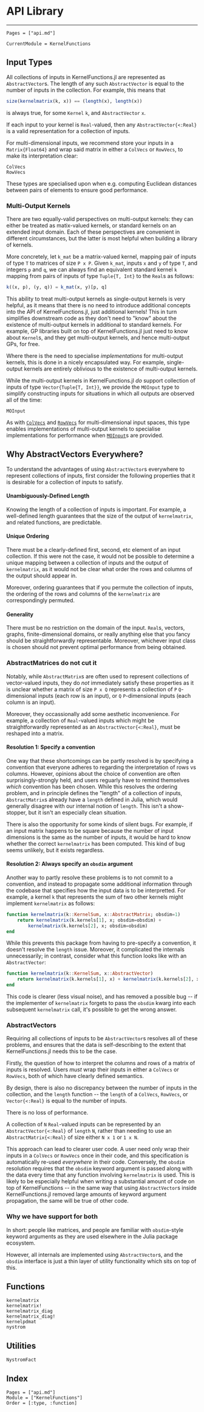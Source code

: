 # API Library

---
```@contents
Pages = ["api.md"]
```

```@meta
CurrentModule = KernelFunctions
```

## Input Types

All collections of inputs in KernelFunctions.jl are represented as `AbstractVector`s.
The length of any such `AbstractVector` is equal to the number of inputs in the collection.
For example, this means that
```julia
size(kernelmatrix(k, x)) == (length(x), length(x))
```
is always true, for some `Kernel` `k`, and `AbstractVector` `x`.

If each input to your kernel is `Real`-valued, then any `AbstractVector{<:Real}` is a valid representation for a collection of inputs.


For multi-dimensional inputs, we recommend store your inputs in a `Matrix{Float64}` and wrap
said matrix in either a `ColVecs` or `RowVecs`, to make its interpretation clear:
```@docs
ColVecs
RowVecs
```
These types are specialised upon when e.g. computing Euclidean distances between pairs of elements to ensure good performance.

### Multi-Output Kernels

There are two equally-valid perspectives on multi-output kernels: they can either be treated as matix-valued kernels, or standard kernels on an extended input domain.
Each of these perspectives are convenient in different circumstances, but the latter is most helpful when building a library of kernels.

More concretely, let `k_mat` be a matrix-valued kernel, mapping pair of inputs of type `T` to matrices of size `P x P`.
Given `k_mat`, inputs `x` and `y` of type `T`, and integers `p` and `q`, we can always find an equivalent standard kernel `k` mapping from pairs of inputs of type `Tuple{T, Int}` to the `Real`s as follows:
```julia
k((x, p), (y, q)) = k_mat(x, y)[p, q]
```
This ability to treat multi-output kernels as single-output kernels is very helpful, as it means that there is no need to introduce additional concepts into the API of KernelFunctions.jl, just additional kernels!
This in turn simplifies downstream code as they don't need to "know" about the existence of multi-output kernels in additional to standard kernels. For example, GP libraries built on top of KernelFunctions.jl just need to know about `Kernel`s, and they get multi-output kernels, and hence multi-output GPs, for free.

Where there is the need to specialise _implementations_ for multi-output kernels, this is done in a nicely encapsulated way.
For example, single-output kernels are entirely oblivious to the existence of multi-output kernels.

While the multi-output kernels in KernelFunctions.jl _do_ support collection of inputs of type `Vector{Tuple{T, Int}}`, we provide the `MOInput` type to simplify constructing inputs for situations in which all outputs are observed all of the time:
```@docs
MOInput
```
As with [`ColVecs`](@ref) and [`RowVecs`](@ref) for multi-dimensional input spaces, this type enables implementations of multi-output kernels to specialise implementations for performance when [`MOInput`](@ref)s are provided.


## Why AbstractVectors Everywhere?

To understand the advantages of using `AbstractVector`s everywhere to represent collections of inputs, first consider the following properties that it is desirable for a collection of inputs to satisfy.

#### Unambiguously-Defined Length

Knowing the length of a collection of inputs is important.
For example, a well-defined length guarantees that the size of the output of `kernelmatrix`, and related functions, are predictable.

#### Unique Ordering

There must be a clearly-defined first, second, etc element of an input collection.
If this were not the case, it would not be possible to determine a unique mapping between a collection of inputs and the output of `kernelmatrix`, as it would not be clear what order the rows and columns of the output should appear in.

Moreover, ordering guarantees that if you permute the collection of inputs, the ordering of the rows and columns of the `kernelmatrix` are correspondingly permuted.

#### Generality

There must be no restriction on the domain of the input.
`Real`s, vectors, graphs, finite-dimensional domains, or really anything else that you fancy should be straightforwardly representable.
Moreover, whichever input class is chosen should not prevent optimal performance from being obtained.


### AbstractMatrices do not cut it

Notably, while `AbstractMatrix`s are often used to represent collections of vector-valued inputs, they do _not_ immediately satisfy these properties as it is unclear whether a matrix of size `P x Q` represents a collection of `P` `Q`-dimensional inputs (each row is an input), or `Q` `P`-dimensional inputs (each column is an input).

Moreover, they occassionally add some aesthetic inconvenience.
For example, a collection of `Real`-valued inputs which might be straightforwardly represented as an `AbstractVector{<:Real}`, must be reshaped into a matrix.

#### Resolution 1: Specify a convention

One way that these shortcomings can be partly resolved is by specifying a convention that everyone adheres to regarding the interpretation of rows vs columns.
However, opinions about the choice of convention are often surprisingly-strongly held, and users reguarly have to remind themselves _which_ convention has been chosen.
While this resolves the ordering problem, and in principle defines the "length" of a collection of inputs, `AbstractMatrix`s already have a `length` defined in Julia, which would generally disagree with our internal notion of `length`.
This isn't a show-stopper, but it isn't an especially clean situation.

There is also the opportunity for some kinds of silent bugs.
For example, if an input matrix happens to be square because the number of input dimensions is the same as the number of inputs, it would be hard to know whether the correct `kernelmatrix` has been computed.
This kind of bug seems unlikely, but it exists regardless.

#### Resolution 2: Always specify an `obsdim` argument

Another way to partly resolve these problems is to not commit to a convention, and instead to propagate some additional information through the codebase that specifies how the input data is to be interpretted.
For example, a kernel `k` that represents the sum of two other kernels might implement `kernelmatrix` as follows:
```julia
function kernelmatrix(k::KernelSum, x::AbstractMatrix; obsdim=1)
    return kernelmatrix(k.kernels[1], x; obsdim=obsdim) +
        kernelmatrix(k.kernels[2], x; obsdim=obsdim)
end
```
While this prevents this package from having to pre-specify a convention, it doesn't resolve the `length` issue.
Moreover, it complicated the internals unnecessarily; in contrast, consider what this function looks like with an `AbstractVector`:
```julia
function kernelmatrix(k::KernelSum, x::AbstractVector)
    return kernelmatrix(k.kernels[1], x) + kernelmatrix(k.kernels[2], x)
end
```
This code is clearer (less visual noise), and has removed a possible bug -- if the implementer of `kernelmatrix` forgets to pass the `obsdim` kwarg into each subsequent `kernelmatrix` call, it's possible to get the wrong answer.



### AbstractVectors 

Requiring all collections of inputs to be `AbstractVector`s resolves all of these problems,
and ensures that the data is self-describing to the extent that KernelFunctions.jl needs
this to be the case.

Firstly, the question of how to interpret the columns and rows of a matrix of inputs is
resolved.
Users _must_ wrap their inputs in either a `ColVecs` or `RowVecs`, both of which have
clearly defined semantics.

By design, there is also no discrepancy between the number of inputs in the collection, and
the `length` function -- the `length` of a `ColVecs`, `RowVecs`, or `Vector{<:Real}` is
equal to the number of inputs.

There is no loss of performance.

A collection of `N` `Real`-valued inputs can be represented by an
`AbstractVector{<:Real}` of `length` `N`, rather than needing to use an
`AbstractMatrix{<:Real}` of size either `N x 1` or `1 x N`.

This approach can lead to clearer user code.
A user need only wrap their inputs in a `ColVecs` or `RowVecs` once in their code, and this
specification is automatically re-used _everywhere_ in their code.
Conversely, the `obsdim` resolution requires that the `obsdim` keyword argument is passed
along with the data every time that any function involving `kernelmatrix` is used.
This is likely to be especially helpful when writing a substantial amount of code on top of
KernelFunctions -- in the same way that using `AbstractVector`s inside KernelFunctions.jl
removed large amounts of keyword argument propagation, the same will be true of other code.




### Why we have support for both

In short: people like matrices, and people are familiar with `obsdim`-style keyword
arguments as they are used elsewhere in the Julia package ecosystem.

However, all internals are implemented using `AbstractVector`s, and the `obsdim` interface
is just a thin layer of utility functionality which sits on top of this.

## Functions

```@docs
kernelmatrix
kernelmatrix!
kernelmatrix_diag
kernelmatrix_diag!
kernelpdmat
nystrom
```

## Utilities

```@docs
NystromFact
```

## Index

```@index
Pages = ["api.md"]
Module = ["KernelFunctions"]
Order = [:type, :function]
```
